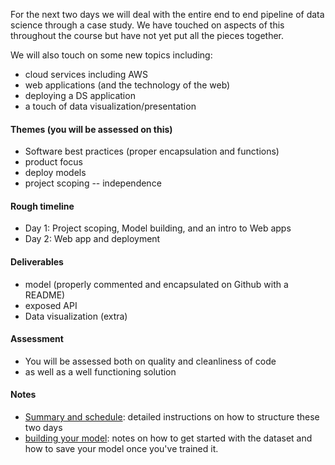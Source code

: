 For the next two days we will deal with the entire end to end pipeline of data science through a case study.  We have touched on aspects of this throughout the course but have not yet put all the pieces together.

We will also touch on some new topics including:
* cloud services including AWS
* web applications (and the technology of the web)
* deploying a DS application
* a touch of data visualization/presentation

#### Themes (you will be assessed on this)

* Software best practices (proper encapsulation and functions)
* product focus
* deploy models
* project scoping -- independence

#### Rough timeline 

* Day 1: Project scoping, Model building, and an intro to Web apps
* Day 2: Web app and deployment

#### Deliverables

* model (properly commented and encapsulated on Github with a README)
* exposed API
* Data visualization (extra)

#### Assessment

* You will be assessed both on quality and cleanliness of code
* as well as a well functioning solution

#### Notes

* [Summary and schedule](pair.md): detailed instructions on how to structure these two days
* [building your model](model_notes.md): notes on how to get started with the dataset and how to save your model once you've trained it.
